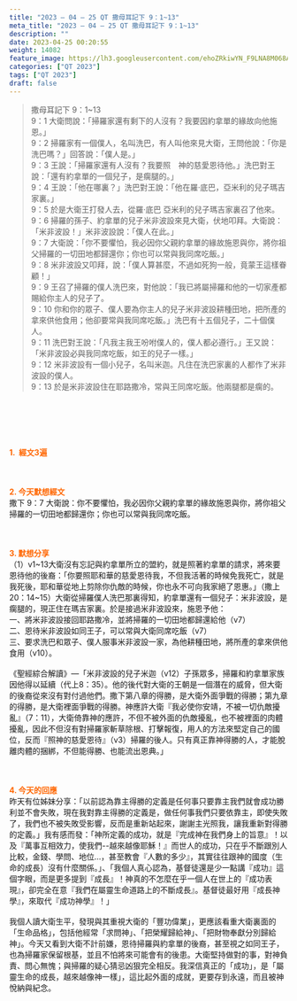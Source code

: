 ```yaml
---
title: "2023 – 04 – 25 QT 撒母耳記下 9：1~13"
meta_title: "2023 – 04 – 25 QT 撒母耳記下 9：1~13"
description: ""
date: 2023-04-25 00:20:55
weight: 14082
feature_image: https://lh3.googleusercontent.com/ehoZRkiwYN_F9LNA8M068AYxt73EavCZno-PD1cJRuf5BbSkQVUWr3gNEbt5kSs28Pb_Elg17kSrtf9ybWvojWoMV6I4tPM3vGRGDq6GkKkPdL2Gut4QAIw4-uykKUAtNiKgQKntvsU=w800
categories: ["QT 2023"]
tags: ["QT 2023"]
draft: false
---
```


<blockquote>撒母耳記下 9：1~13<br />
9：1 大衛問說：「掃羅家還有剩下的人沒有？我要因約拿單的緣故向他施恩。」<br />
9：2 掃羅家有一個僕人，名叫洗巴，有人叫他來見大衛，王問他說：「你是洗巴嗎？」回答說：「僕人是。」<br />
9：3 王說：「掃羅家還有人沒有？我要照　神的慈愛恩待他。」洗巴對王說：「還有約拿單的一個兒子，是瘸腿的。」<br />
9：4 王說：「他在哪裏？」洗巴對王說：「他在羅‧底巴，亞米利的兒子瑪吉家裏。」<br />
9：5 於是大衛王打發人去，從羅‧底巴 亞米利的兒子瑪吉家裏召了他來。<br />
9：6 掃羅的孫子、約拿單的兒子米非波設來見大衛，伏地叩拜。大衛說：「米非波設！」米非波設說：「僕人在此。」<br />
9：7 大衛說：「你不要懼怕，我必因你父親約拿單的緣故施恩與你，將你祖父掃羅的一切田地都歸還你；你也可以常與我同席吃飯。」<br />
9：8 米非波設又叩拜，說：「僕人算甚麼，不過如死狗一般，竟蒙王這樣眷顧！」<br />
9：9 王召了掃羅的僕人洗巴來，對他說：「我已將屬掃羅和他的一切家產都賜給你主人的兒子了。<br />
9：10 你和你的眾子、僕人要為你主人的兒子米非波設耕種田地，把所產的拿來供他食用；他卻要常與我同席吃飯。」洗巴有十五個兒子，二十個僕人。<br />
9：11 洗巴對王說：「凡我主我王吩咐僕人的，僕人都必遵行。」王又說：「米非波設必與我同席吃飯，如王的兒子一樣。」<br />
9：12 米非波設有一個小兒子，名叫米迦。凡住在洗巴家裏的人都作了米非波設的僕人。<br />
9：13 於是米非波設住在耶路撒冷，常與王同席吃飯。他兩腿都是瘸的。</blockquote><br />
&nbsp;<br />
<br />
&nbsp;<br />
<br />
<span style="color: #ff6600;"><strong>1.  經文3遍</strong></span><br />
<br />
&nbsp;<br />
<br />
<span style="color: #ff6600;"><strong>2. 今天默想經文<br />
</strong></span>撒下 9：7 大衛說：你不要懼怕，我必因你父親約拿單的緣故施恩與你，將你祖父掃羅的一切田地都歸還你；你也可以常與我同席吃飯。<br />
<br />
&nbsp;<br />
<br />
<strong><span style="color: #ff6600;">3. 默想分享<br />
</span></strong>（1）v1~13大衛沒有忘記與約拿單所立的盟約，就是照著約拿單的請求，將來要恩待他的後裔：「你要照耶和華的慈愛恩待我，不但我活著的時候免我死亡，就是我死後，耶和華從地上剪除你仇敵的時候，你也永不可向我家絕了恩惠。」（撒上20：14~15）大衛從掃羅僕人洗巴那裏得知，約拿單還有一個兒子：米非波設，是瘸腿的，現正住在瑪吉家裏。於是接過米非波設來，施恩予他：<br />
一、將米非波設接回耶路撒冷，並將掃羅的一切田地都歸還給他（v7）<br />
二、恩待米非波設如同王子，可以常與大衛同席吃飯（v7）<br />
三、要求洗巴和眾子、僕人服事米非波設一家，為他耕種田地，將所產的拿來供他食用（v10）。<br />
<br />
《聖經綜合解讀》—「米非波設的兒子米迦（v12）子孫眾多，掃羅和約拿單家族因他得以延續（代上8：35）。他的後代對大衛的王朝是一個潛在的威脅，但大衛的後裔從來沒有對付過他們。撒下第八章的得勝，是大衛外面爭戰的得勝；第九章的得勝，是大衛裡面爭戰的得勝。神應許大衛『我必使你安靖，不被一切仇敵擾亂』（7：11），大衛倚靠神的應許，不但不被外面的仇敵擾亂，也不被裡面的肉體擾亂，因此不但沒有對掃羅家斬草除根、打擊報復，用人的方法來堅定自己的國位，反而『照神的慈愛恩待』（v3）掃羅的後人。只有真正靠神得勝的人，才能脫離肉體的捆綁，不但能得勝、也能流出恩典。」<br />
<br />
&nbsp;<br />
<br />
<strong style="font-size: inherit;"><span style="color: #ff6600;">4. 今天的回應<br />
</span></strong>昨天有位姊妹分享：「以前認為靠主得勝的定義是任何事只要靠主我們就會成功勝利並不會失敗，現在我對靠主得勝的定義是，做任何事我們只要依靠主，即使失敗了，我們也不被失敗受影響，反而是重新站起來，謝謝主光照我，讓我重新對得勝的定義。」我有感而發：「神所定義的成功，就是『完成神在我們身上的旨意』！以及『萬事互相效力，使我們--越來越像耶穌！』而世人的成功，只在乎不斷跟別人比較，金錢、學問、地位…，甚至教會『人數的多少』，其實往往跟神的國度（生命的成長）沒有什麼關係。」、「我個人真心認為，基督徒還是少一點講『成功』這個字眼，而是更多提到『成長』！神真的不怎麼在乎一個人在世上的『成功表現』，卻完全在意『我們在屬靈生命道路上的不斷成長』。基督徒最好用『成長神學』，來取代『成功神學』！」<br />
<br />
我個人讀大衛生平，發現與其重視大衛的「豐功偉業」，更應該看重大衛裏面的「生命品格」，包括他經常「求問神」、「把榮耀歸給神」、「把財物奉獻分別歸給神」。今天又看到大衛不計前嫌，恩待掃羅與約拿單的後裔，甚至視之如同王子，也為掃羅家保留根基，並且不怕將來可能會有的後患。大衛堅持做對的事，對神負責、問心無愧；與掃羅的疑心猜忌凶狠完全相反。我深信真正的「成功」，是「屬靈生命的成長，越來越像神一樣」，這比起外面的成就，更要存到永遠，而且被神悅納與紀念。
        